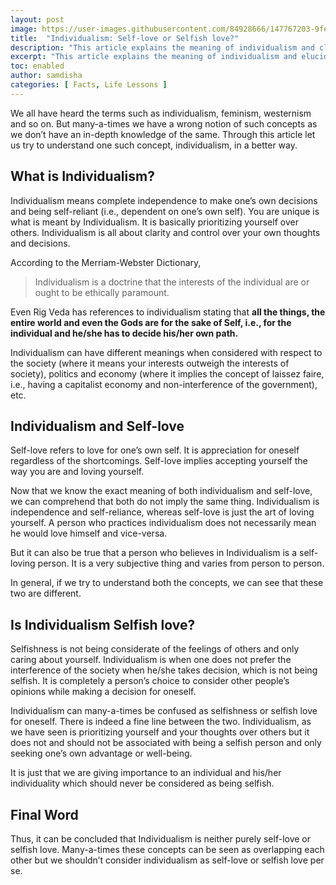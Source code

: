 ```yaml
---
layout: post
image: https://user-images.githubusercontent.com/84928666/147767203-9fe91812-6e96-4876-8a84-d18862f9b610.jpg
title:  "Individualism: Self-love or Selfish love?"
description: "This article explains the meaning of individualism and clarifies whether it is self-love or selfish love."
excerpt: "This article explains the meaning of individualism and elucidates whether it is self-love or selfish love."
toc: enabled
author: samdisha
categories: [ Facts, Life Lessons ]
---
```


We all have heard the terms such as individualism, feminism, westernism and so on. But many-a-times we have a wrong notion of such concepts as we don’t have an in-depth knowledge of the same. Through this article let us try to understand one such concept, individualism, in a better way.

## What is Individualism?

Individualism means complete independence to make one’s own decisions and being self-reliant (i.e., dependent on one’s own self). You are unique is what is meant by Individualism. It is basically prioritizing yourself over others. Individualism is all about clarity and control over your own thoughts and decisions. 

According to the Merriam-Webster Dictionary,

> Individualism is a doctrine that the interests of the individual are or ought to be ethically paramount.

Even Rig Veda has references to individualism stating that **all the things, the entire world and even the Gods are for the sake of Self, i.e., for the individual and he/she has to decide his/her own path.**

Individualism can have different meanings when considered with respect to the society (where it means your interests outweigh the interests of society), politics and economy (where it implies the concept of laissez faire, i.e., having a capitalist economy and non-interference of the government), etc. 

## Individualism and Self-love

Self-love refers to love for one’s own self. It is appreciation for oneself regardless of the shortcomings. Self-love implies accepting yourself the way you are and loving yourself.

Now that we know the exact meaning of both individualism and self-love, we can comprehend that both do not imply the same thing. Individualism is independence and self-reliance, whereas self-love is just the art of loving yourself. A person who practices individualism does not necessarily mean he would love himself and vice-versa. 

But it can also be true that a person who believes in Individualism is a self-loving person. It is a very subjective thing and varies from person to person. 

In general, if we try to understand both the concepts, we can see that these two are different. 

## Is Individualism Selfish love?

Selfishness is not being considerate of the feelings of others and only caring about yourself. Individualism is when one does not prefer the interference of the society when he/she takes decision, which is not being selfish. It is completely a person’s choice to consider other people’s opinions while making a decision for oneself.

Individualism can many-a-times be confused as selfishness or selfish love for oneself. There is indeed a fine line between the two. Individualism, as we have seen is prioritizing yourself and your thoughts over others but it does not and should not be associated with being a selfish person and only seeking one’s own advantage or well-being.

It is just that we are giving importance to an individual and his/her individuality which should never be considered as being selfish. 

## Final Word

Thus, it can be concluded that Individualism is neither purely self-love or selfish love. Many-a-times these concepts can be seen as overlapping each other but we shouldn’t consider individualism as self-love or selfish love per se. 
